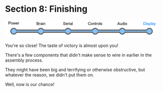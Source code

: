 # Section 8: Finishing

![](images/prog_display.png)

You're so close! The taste of victory is almost upon you!

There's a few components that didn't make sense to wire in earlier in
the assembly process.

They might have been big and terrifying or otherwise obstructive, but
whatever the reason, we didn't put them on.

Well, now is our chance!
